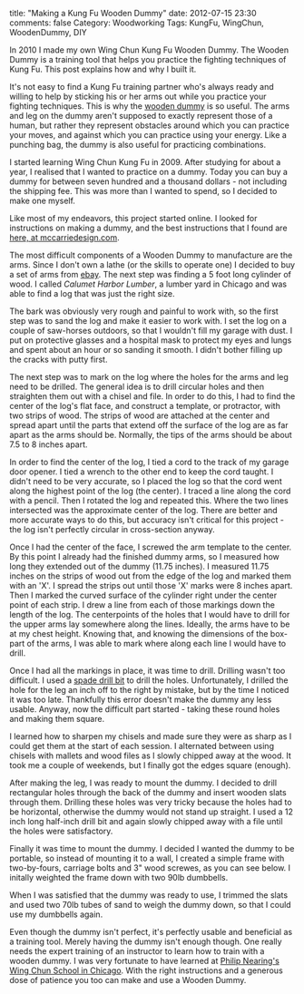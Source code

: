 title: "Making a Kung Fu Wooden Dummy"
date: 2012-07-15 23:30
comments: false
Category: Woodworking
Tags: KungFu, WingChun, WoodenDummy, DIY

<!-- ai l /images/201207/dummy/new2T.jpg /images/201207/dummy/new2TS.jpg 292 512 Wing Chun Wooden Dummy -->

In 2010 I made my own Wing Chun Kung Fu Wooden Dummy.  The Wooden Dummy is
a training tool that helps you practice the fighting techniques of Kung
Fu. This post explains how and why I built it.

<!-- more -->

It's not easy to find a Kung Fu training partner who's always ready and willing
to help by sticking his or her arms out while you practice your fighting
techniques.  This is why the [wooden dummy](http://en.wikipedia.org/wiki/Mu_ren_zhuang) is so useful. 
The arms and leg on the dummy aren't supposed to exactly represent those
of a human, but rather they represent obstacles around which you can
practice your moves, and against which you can practice using your
energy.  Like a punching bag, the dummy is also useful for practicing
combinations.

I started learning Wing Chun Kung Fu in 2009. After studying for about a
year, I realised that I wanted to practice on a dummy. Today you can buy a
dummy for between seven hundred and a thousand dollars - not including
the shipping fee.  This was more than I wanted to spend, so I decided to
make one myself.

Like most of my endeavors, this project started online.  I looked for
instructions on making a dummy, and the best instructions that I
found are [here, at mccarriedesign.com](http://www.mccarriedesign.com/wooden_dummy/dummy.php).

The most difficult components of a Wooden Dummy to manufacture are the arms.  Since I
don't own a lathe (or the skills to operate one) I decided to buy a set of
arms from [ebay](http://www.ebay.com/sch/i.html?_nkw=wooden+dummy+arms).
The next step was finding a 5 foot long cylinder of wood.  I called
_Calumet Harbor Lumber_, a lumber yard in Chicago and was able to find a
log that was just the right size.  

The bark was obviously very rough and painful to work with, so the first
step was to sand the log and make it easier to work with.  I set the log
on a couple of saw-horses outdoors, so that I wouldn't fill my garage with
dust.  I put on protective glasses and a hospital mask to protect my eyes
and lungs and spent about an hour or so sanding it smooth.  I didn't
bother filling up the cracks with putty first.

<!-- ai c /images/201207/dummy/IMG_9494.jpg /images/201207/dummy/IMG_9494S.jpg 512 342 Sanding the log -->

The next step was to mark on the log where the holes for the arms and leg
need to be drilled.  The general idea is to drill circular holes and then
straighten them out with a chisel and file.  In order to do this, I had to
find the center of the log's flat face, and construct a template, or protractor, with two
strips of wood.  The strips of wood are attached at the center and spread
apart until the parts that extend off the surface of the log are as far
apart as the arms should be.  Normally, the tips of the arms should be
about 7.5 to 8 inches apart.

In order to find the center of the log, I tied a cord to the track of my
garage door opener.  I tied a wrench to the other end to keep the cord
taught. I didn't need to be very accurate, so I placed the log so that the
cord went along the highest point of the log (the center).  I traced a
line along the cord with a pencil.  Then I rotated the log and repeated
this.  Where the two lines intersected was the approximate center of the
log.  There are better and more accurate ways to do this, but accuracy
isn't critical for this project - the log isn't perfectly circular in
cross-section anyway.

<!-- ai c /images/201207/dummy/JAZ2416.jpg /images/201207/dummy/JAZ2416S.jpg 512 341 Finding the center of the log  -->

Once I had the center of the face, I screwed the arm template to the center.
By this point I already had the finished dummy arms, so I measured how
long they extended out of the dummy (11.75 inches).  I measured 11.75
inches on the strips of wood out from the edge of the log and marked them
with an 'X'.  I spread the strips out until those 'X' marks were 8
inches apart.  Then I marked the curved surface of the cylinder right
under the center point of each strip.  I drew a line from each of those
markings down the length of the log.  The centerpoints of the holes that I
would have to drill for the upper arms lay somewhere along the lines.
Ideally, the arms have to be at my chest height.  Knowing that, and knowing
the dimensions of the box-part of the arms, I was able to mark where along
each line I would have to drill.

<!-- ai c /images/201207/dummy/JAZ2420.jpg /images/201207/dummy/JAZ2420S.jpg 341 512 Using the arm template to determine where to drill  -->

Once I had all the markings in place, it was time to drill.  Drilling
wasn't too difficult.  I used a [spade drill bit](http://en.wikipedia.org/wiki/Drill_bit#Wood_spade_bits)
to drill the holes.  Unfortunately, I drilled the hole for the leg an inch
off to the right by mistake, but by the time I noticed it was too late.
Thankfully this error doesn't make the dummy any less usable.  Anyway, now
the difficult part started - taking these round holes and making them
square.

I learned how to sharpen my chisels and made sure they were as sharp as I
could get them at the start of each session.  I alternated between using
chisels with mallets and wood files as I slowly chipped away at the wood.
It took me a couple of weekends, but I finally got the edges square
(enough).

<!-- ai c /images/201207/dummy/JAZ2425.jpg /images/201207/dummy/JAZ2425S.jpg 512 341 Got the first hole square  -->

<!-- ai c /images/201207/dummy/JAZ2428.jpg /images/201207/dummy/JAZ2428S.jpg 512 341 The completed arm holes -->

After making the leg, I was ready to mount the dummy.  I decided to drill
rectangular holes through the back of the dummy and insert wooden slats
through them.  Drilling these holes was very tricky because the holes had
to be horizontal, otherwise the dummy would not stand up straight.  I used
a 12 inch long half-inch drill bit and again slowly chipped away with a
file until the holes were satisfactory.

Finally it was time to mount the dummy.  I decided I wanted the dummy to
be portable, so instead of mounting it to a wall, I created a simple frame
with two-by-fours, carriage bolts and 3" wood screwes, as you can see
below. I initally weighted the frame down with two 90lb dumbbells.

<!-- ai c /images/201207/dummy/JAZ2714.jpg /images/201207/dummy/JAZ2714S.jpg 341 512 Side view of the finished product  -->

<!-- ai c /images/201207/dummy/JAZ2715.jpg /images/201207/dummy/JAZ2715S.jpg 341 512 Front view of the completed dummy  -->

When I was satisfied that the dummy was ready to use, I trimmed the slats
and used two 70lb tubes of sand to weigh the dummy down, so that I could
use my dumbbells again.

<!-- ai c /images/201207/dummy/new2F.jpg /images/201207/dummy/new2FS.jpg 512 384 The dummy as it stands now  -->

Even though the dummy isn't perfect, it's perfectly usable and beneficial
as a training tool.  Merely having the dummy isn't enough though.  One
really needs the expert training of an instructor to learn how to train
with a wooden dummy.  I was very fortunate to have learned at
[Philip Nearing's Wing Chun School in Chicago](http://wingchunchicago.com/).
With the right instructions and a generous dose of patience you too can
make and use a Wooden Dummy.

